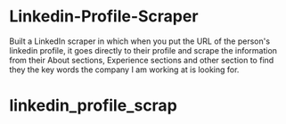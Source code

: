 # Linkedin-Profile-Scraper

Built a LinkedIn scraper in which when you put the URL of the person's linkedin profile, it goes directly to their profile and scrape the information from their About sections, Experience sections and other section to find they the key words the company I am working at is looking for. 
# linkedin_profile_scrap
